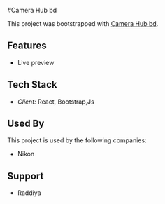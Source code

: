 #Camera Hub bd

This project was bootstrapped with [Camera Hub bd](https://camera-hub-bd-raddiya.netlify.app/).

## Features

- Live preview

## Tech Stack

- *Client:* React, Bootstrap,Js

## Used By

This project is used by the following companies:

- Nikon

## Support
- Raddiya 